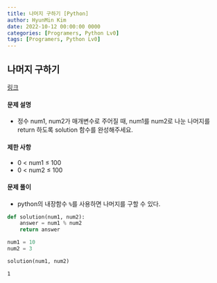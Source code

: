 ```yaml
---
title: 나머지 구하기 [Python]
author: HyunMin Kim
date: 2022-10-12 00:00:00 0000
categories: [Programers, Python Lv0]
tags: [Programers, Python Lv0]
---
```


## 나머지 구하기
[링크](https://school.programmers.co.kr/learn/courses/30/lessons/120810)

#### 문제 설명
- 정수 num1, num2가 매개변수로 주어질 때, num1를 num2로 나눈 나머지를 return 하도록 solution 함수를 완성해주세요.

#### 제한 사항
- 0 < num1 ≤ 100
- 0 < num2 ≤ 100

#### 문제 풀이
- python의 내장함수 `%`를 사용하면 나머지를 구할 수 있다.


```python
def solution(num1, num2):
    answer = num1 % num2
    return answer
```


```python
num1 = 10
num2 = 3
```


```python
solution(num1, num2)
```




    1


